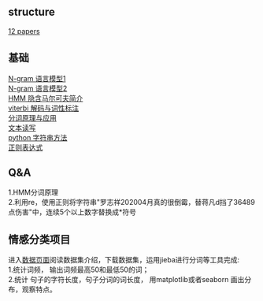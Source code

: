 ## structure
[12 papers](https://zhuanlan.zhihu.com/p/80217404)  
## 基础
[N-gram 语言模型1](https://zhuanlan.zhihu.com/p/32829048)  
[N-gram 语言模型2](https://discretetom.github.io/academic/NaturalLanguageProcessing/2/)  
[HMM 隐含马尔可夫简介](https://zhuanlan.zhihu.com/p/224770895)  
[viterbi 解码与词性标注](https://zhuanlan.zhihu.com/p/28274845)  
[分词原理与应用](https://zhuanlan.zhihu.com/p/66904318)  
[文本读写](https://zhuanlan.zhihu.com/p/78330811)  
[python 字符串方法](https://zhuanlan.zhihu.com/p/80518649)  
[正则表达式](https://www.cnblogs.com/shenjianping/p/11647473.html)  

## Q&A
1.HMM分词原理  
2.利用re，使用正则将字符串"罗志祥202004月真的很倒霉，替蒋凡d挡了36489点伤害"中，连续5个以上数字替换成*符号  

## 情感分类项目
进入[数据页面](https://github.com/wolfkin-hth/novels/tree/master)阅读数据集介绍，下载数据集，运用jieba进行分词等工具完成:  
1.统计词频， 输出词频最高50和最低50的词；  
2.统计 句子的字符长度，句子分词的词长度， 用matplotlib或者seaborn 画出分布，观察特点。  